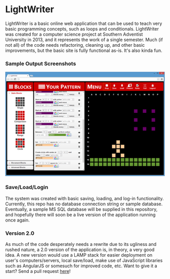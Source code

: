 # LightWriter

LightWriter is a basic online web application that can be used to teach very basic programming concepts, such as loops and conditionals. LightWriter was created for a computer science project at Southern Adventist University in 2013, and it represents the work of a single semester. Much (if not all) of the code needs refactoring, cleaning up, and other basic improvements, but the basic site is fully functional as-is. It's also kinda fun.

### Sample Output Screenshots

![Fireworks](/Screenshots/Fireworks.png)

### Save/Load/Login

The system was created with basic saving, loading, and log-in functionality. Currently, this repo has no database connection string or sample database. Eventually, a sample MS SQL database will be supplied in this repository, and hopefully there will soon be a live version of the application running once again.

### Version 2.0

As much of the code desperately needs a rewrite due to its ugliness and rushed nature, a 2.0 version of the application is, in theory, a very good idea. A new version would use a LAMP stack for easier deployment on user's computers/servers, local save/load, make use of JavaScript libraries such as AngularJS or somesuch for improved code, etc. Want to give it a start? Send a pull request [here](https://github.com/Deadpikle/LightWriter-2)!
